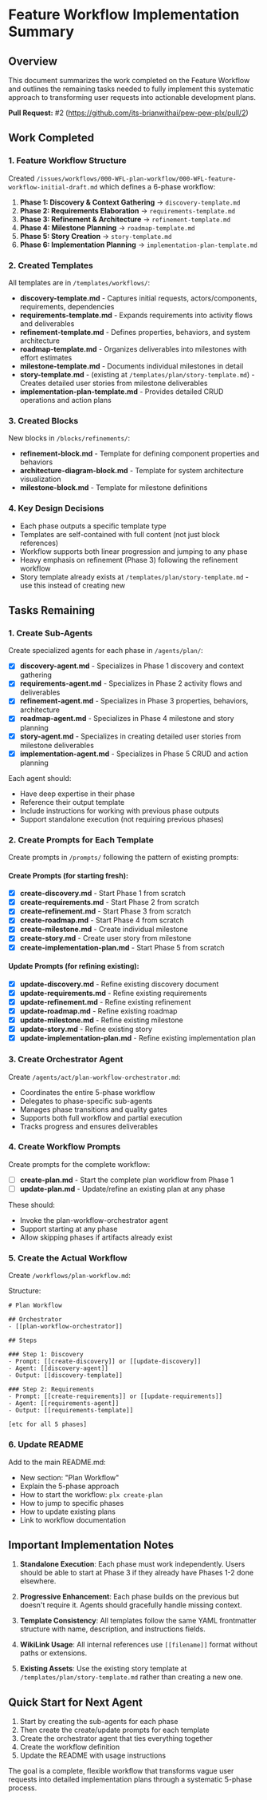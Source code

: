 # Feature Workflow Implementation Summary

## Overview
This document summarizes the work completed on the Feature Workflow and outlines the remaining tasks needed to fully implement this systematic approach to transforming user requests into actionable development plans.

**Pull Request:** #2 (https://github.com/its-brianwithai/pew-pew-plx/pull/2)

## Work Completed

### 1. Feature Workflow Structure
Created `/issues/workflows/000-WFL-plan-workflow/000-WFL-feature-workflow-initial-draft.md` which defines a 6-phase workflow:

1. **Phase 1: Discovery & Context Gathering** → `discovery-template.md`
2. **Phase 2: Requirements Elaboration** → `requirements-template.md`
3. **Phase 3: Refinement & Architecture** → `refinement-template.md`
4. **Phase 4: Milestone Planning** → `roadmap-template.md`
5. **Phase 5: Story Creation** → `story-template.md`
6. **Phase 6: Implementation Planning** → `implementation-plan-template.md`

### 2. Created Templates
All templates are in `/templates/workflows/`:

- **discovery-template.md** - Captures initial requests, actors/components, requirements, dependencies
- **requirements-template.md** - Expands requirements into activity flows and deliverables
- **refinement-template.md** - Defines properties, behaviors, and system architecture
- **roadmap-template.md** - Organizes deliverables into milestones with effort estimates
- **milestone-template.md** - Documents individual milestones in detail
- **story-template.md** - (existing at `/templates/plan/story-template.md`) - Creates detailed user stories from milestone deliverables
- **implementation-plan-template.md** - Provides detailed CRUD operations and action plans

### 3. Created Blocks
New blocks in `/blocks/refinements/`:

- **refinement-block.md** - Template for defining component properties and behaviors
- **architecture-diagram-block.md** - Template for system architecture visualization
- **milestone-block.md** - Template for milestone definitions

### 4. Key Design Decisions

- Each phase outputs a specific template type
- Templates are self-contained with full content (not just block references)
- Workflow supports both linear progression and jumping to any phase
- Heavy emphasis on refinement (Phase 3) following the refinement workflow
- Story template already exists at `/templates/plan/story-template.md` - use this instead of creating new

## Tasks Remaining

### 1. Create Sub-Agents
Create specialized agents for each phase in `/agents/plan/`:

- [x] **discovery-agent.md** - Specializes in Phase 1 discovery and context gathering
- [x] **requirements-agent.md** - Specializes in Phase 2 activity flows and deliverables
- [x] **refinement-agent.md** - Specializes in Phase 3 properties, behaviors, architecture
- [x] **roadmap-agent.md** - Specializes in Phase 4 milestone and story planning
- [x] **story-agent.md** - Specializes in creating detailed user stories from milestone deliverables
- [x] **implementation-agent.md** - Specializes in Phase 5 CRUD and action planning

Each agent should:
- Have deep expertise in their phase
- Reference their output template
- Include instructions for working with previous phase outputs
- Support standalone execution (not requiring previous phases)

### 2. Create Prompts for Each Template
Create prompts in `/prompts/` following the pattern of existing prompts:

#### Create Prompts (for starting fresh):
- [x] **create-discovery.md** - Start Phase 1 from scratch
- [x] **create-requirements.md** - Start Phase 2 from scratch
- [x] **create-refinement.md** - Start Phase 3 from scratch
- [x] **create-roadmap.md** - Start Phase 4 from scratch
- [x] **create-milestone.md** - Create individual milestone
- [x] **create-story.md** - Create user story from milestone
- [x] **create-implementation-plan.md** - Start Phase 5 from scratch

#### Update Prompts (for refining existing):
- [x] **update-discovery.md** - Refine existing discovery document
- [x] **update-requirements.md** - Refine existing requirements
- [x] **update-refinement.md** - Refine existing refinement
- [x] **update-roadmap.md** - Refine existing roadmap
- [x] **update-milestone.md** - Refine existing milestone
- [x] **update-story.md** - Refine existing story
- [x] **update-implementation-plan.md** - Refine existing implementation plan

### 3. Create Orchestrator Agent
Create `/agents/act/plan-workflow-orchestrator.md`:

- Coordinates the entire 5-phase workflow
- Delegates to phase-specific sub-agents
- Manages phase transitions and quality gates
- Supports both full workflow and partial execution
- Tracks progress and ensures deliverables

### 4. Create Workflow Prompts
Create prompts for the complete workflow:

- [ ] **create-plan.md** - Start the complete plan workflow from Phase 1
- [ ] **update-plan.md** - Update/refine an existing plan at any phase

These should:
- Invoke the plan-workflow-orchestrator agent
- Support starting at any phase
- Allow skipping phases if artifacts already exist

### 5. Create the Actual Workflow
Create `/workflows/plan-workflow.md`:

Structure:
```
# Plan Workflow

## Orchestrator
- [[plan-workflow-orchestrator]]

## Steps

### Step 1: Discovery
- Prompt: [[create-discovery]] or [[update-discovery]]
- Agent: [[discovery-agent]]
- Output: [[discovery-template]]

### Step 2: Requirements
- Prompt: [[create-requirements]] or [[update-requirements]]
- Agent: [[requirements-agent]]
- Output: [[requirements-template]]

[etc for all 5 phases]
```

### 6. Update README
Add to the main README.md:

- New section: "Plan Workflow"
- Explain the 5-phase approach
- How to start the workflow: `plx create-plan`
- How to jump to specific phases
- How to update existing plans
- Link to workflow documentation

## Important Implementation Notes

1. **Standalone Execution**: Each phase must work independently. Users should be able to start at Phase 3 if they already have Phases 1-2 done elsewhere.

2. **Progressive Enhancement**: Each phase builds on the previous but doesn't require it. Agents should gracefully handle missing context.

3. **Template Consistency**: All templates follow the same YAML frontmatter structure with name, description, and instructions fields.

4. **WikiLink Usage**: All internal references use `[[filename]]` format without paths or extensions.

5. **Existing Assets**: Use the existing story template at `/templates/plan/story-template.md` rather than creating a new one.

## Quick Start for Next Agent

1. Start by creating the sub-agents for each phase
2. Then create the create/update prompts for each template
3. Create the orchestrator agent that ties everything together
4. Create the workflow definition
5. Update the README with usage instructions

The goal is a complete, flexible workflow that transforms vague user requests into detailed implementation plans through a systematic 5-phase process.